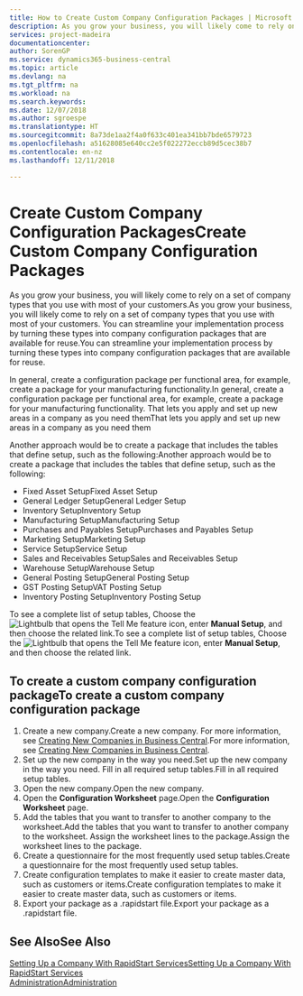 ```yaml
---
title: How to Create Custom Company Configuration Packages | Microsoft Docs
description: As you grow your business, you will likely come to rely on a set of company types that you use with most of your customers. You can streamline your implementation process by turning these types into company configuration packages that are available for reuse.
services: project-madeira
documentationcenter: 
author: SorenGP
ms.service: dynamics365-business-central
ms.topic: article
ms.devlang: na
ms.tgt_pltfrm: na
ms.workload: na
ms.search.keywords: 
ms.date: 12/07/2018
ms.author: sgroespe
ms.translationtype: HT
ms.sourcegitcommit: 8a73de1aa2f4a0f633c401ea341bb7bde6579723
ms.openlocfilehash: a51628085e640cc2e5f022272eccb89d5cec38b7
ms.contentlocale: en-nz
ms.lasthandoff: 12/11/2018

---
```

# <a name="create-custom-company-configuration-packages"></a><span data-ttu-id="a0b7b-104">Create Custom Company Configuration Packages</span><span class="sxs-lookup"><span data-stu-id="a0b7b-104">Create Custom Company Configuration Packages</span></span>
<span data-ttu-id="a0b7b-105">As you grow your business, you will likely come to rely on a set of company types that you use with most of your customers.</span><span class="sxs-lookup"><span data-stu-id="a0b7b-105">As you grow your business, you will likely come to rely on a set of company types that you use with most of your customers.</span></span> <span data-ttu-id="a0b7b-106">You can streamline your implementation process by turning these types into company configuration packages that are available for reuse.</span><span class="sxs-lookup"><span data-stu-id="a0b7b-106">You can streamline your implementation process by turning these types into company configuration packages that are available for reuse.</span></span>  

<span data-ttu-id="a0b7b-107">In general, create a configuration package per functional area, for example, create a package for your manufacturing functionality.</span><span class="sxs-lookup"><span data-stu-id="a0b7b-107">In general, create a configuration package per functional area, for example, create a package for your manufacturing functionality.</span></span> <span data-ttu-id="a0b7b-108">That lets you apply and set up new areas in a company as you need them</span><span class="sxs-lookup"><span data-stu-id="a0b7b-108">That lets you apply and set up new areas in a company as you need them</span></span>  

<span data-ttu-id="a0b7b-109">Another approach would be to create a package that includes the tables that define setup, such as the following:</span><span class="sxs-lookup"><span data-stu-id="a0b7b-109">Another approach would be to create a package that includes the tables that define setup, such as the following:</span></span>  

-   <span data-ttu-id="a0b7b-110">Fixed Asset Setup</span><span class="sxs-lookup"><span data-stu-id="a0b7b-110">Fixed Asset Setup</span></span>  
-   <span data-ttu-id="a0b7b-111">General Ledger Setup</span><span class="sxs-lookup"><span data-stu-id="a0b7b-111">General Ledger Setup</span></span>  
-   <span data-ttu-id="a0b7b-112">Inventory Setup</span><span class="sxs-lookup"><span data-stu-id="a0b7b-112">Inventory Setup</span></span>  
-   <span data-ttu-id="a0b7b-113">Manufacturing Setup</span><span class="sxs-lookup"><span data-stu-id="a0b7b-113">Manufacturing Setup</span></span>  
-   <span data-ttu-id="a0b7b-114">Purchases and Payables Setup</span><span class="sxs-lookup"><span data-stu-id="a0b7b-114">Purchases and Payables Setup</span></span>  
-   <span data-ttu-id="a0b7b-115">Marketing Setup</span><span class="sxs-lookup"><span data-stu-id="a0b7b-115">Marketing Setup</span></span>  
-   <span data-ttu-id="a0b7b-116">Service Setup</span><span class="sxs-lookup"><span data-stu-id="a0b7b-116">Service Setup</span></span>  
-   <span data-ttu-id="a0b7b-117">Sales and Receivables Setup</span><span class="sxs-lookup"><span data-stu-id="a0b7b-117">Sales and Receivables Setup</span></span>  
-   <span data-ttu-id="a0b7b-118">Warehouse Setup</span><span class="sxs-lookup"><span data-stu-id="a0b7b-118">Warehouse Setup</span></span>  
-   <span data-ttu-id="a0b7b-119">General Posting Setup</span><span class="sxs-lookup"><span data-stu-id="a0b7b-119">General Posting Setup</span></span>  
-   <span data-ttu-id="a0b7b-120">GST Posting Setup</span><span class="sxs-lookup"><span data-stu-id="a0b7b-120">VAT Posting Setup</span></span>  
-   <span data-ttu-id="a0b7b-121">Inventory Posting Setup</span><span class="sxs-lookup"><span data-stu-id="a0b7b-121">Inventory Posting Setup</span></span>  

<span data-ttu-id="a0b7b-122">To see a complete list of setup tables, Choose the ![Lightbulb that opens the Tell Me feature](media/ui-search/search_small.png "Tell me what you want to do") icon, enter **Manual Setup**, and then choose the related link.</span><span class="sxs-lookup"><span data-stu-id="a0b7b-122">To see a complete list of setup tables, Choose the ![Lightbulb that opens the Tell Me feature](media/ui-search/search_small.png "Tell me what you want to do") icon, enter **Manual Setup**, and then choose the related link.</span></span>  

## <a name="to-create-a-custom-company-configuration-package"></a><span data-ttu-id="a0b7b-123">To create a custom company configuration package</span><span class="sxs-lookup"><span data-stu-id="a0b7b-123">To create a custom company configuration package</span></span>  
1.  <span data-ttu-id="a0b7b-124">Create a new company.</span><span class="sxs-lookup"><span data-stu-id="a0b7b-124">Create a new company.</span></span> <span data-ttu-id="a0b7b-125">For more information, see [Creating New Companies in Business Central](about-new-company.md).</span><span class="sxs-lookup"><span data-stu-id="a0b7b-125">For more information, see [Creating New Companies in Business Central](about-new-company.md).</span></span>  
3.  <span data-ttu-id="a0b7b-126">Set up the new company in the way you need.</span><span class="sxs-lookup"><span data-stu-id="a0b7b-126">Set up the new company in the way you need.</span></span> <span data-ttu-id="a0b7b-127">Fill in all required setup tables.</span><span class="sxs-lookup"><span data-stu-id="a0b7b-127">Fill in all required setup tables.</span></span>  
4.  <span data-ttu-id="a0b7b-128">Open the new company.</span><span class="sxs-lookup"><span data-stu-id="a0b7b-128">Open the new company.</span></span>
5. <span data-ttu-id="a0b7b-129">Open the **Configuration Worksheet** page.</span><span class="sxs-lookup"><span data-stu-id="a0b7b-129">Open the **Configuration Worksheet** page.</span></span>  
6.  <span data-ttu-id="a0b7b-130">Add the tables that you want to transfer to another company to the worksheet.</span><span class="sxs-lookup"><span data-stu-id="a0b7b-130">Add the tables that you want to transfer to another company to the worksheet.</span></span> <span data-ttu-id="a0b7b-131">Assign the worksheet lines to the package.</span><span class="sxs-lookup"><span data-stu-id="a0b7b-131">Assign the worksheet lines to the package.</span></span>  
7.  <span data-ttu-id="a0b7b-132">Create a questionnaire for the most frequently used setup tables.</span><span class="sxs-lookup"><span data-stu-id="a0b7b-132">Create a questionnaire for the most frequently used setup tables.</span></span>  
8.  <span data-ttu-id="a0b7b-133">Create configuration templates to make it easier to create master data, such as customers or items.</span><span class="sxs-lookup"><span data-stu-id="a0b7b-133">Create configuration templates to make it easier to create master data, such as customers or items.</span></span>  
9.  <span data-ttu-id="a0b7b-134">Export your package as a .rapidstart file.</span><span class="sxs-lookup"><span data-stu-id="a0b7b-134">Export your package as a .rapidstart file.</span></span>  

## <a name="see-also"></a><span data-ttu-id="a0b7b-135">See Also</span><span class="sxs-lookup"><span data-stu-id="a0b7b-135">See Also</span></span>  
[<span data-ttu-id="a0b7b-136">Setting Up a Company With RapidStart Services</span><span class="sxs-lookup"><span data-stu-id="a0b7b-136">Setting Up a Company With RapidStart Services</span></span>](admin-set-up-a-company-with-rapidstart.md)  
[<span data-ttu-id="a0b7b-137">Administration</span><span class="sxs-lookup"><span data-stu-id="a0b7b-137">Administration</span></span>](admin-setup-and-administration.md)


